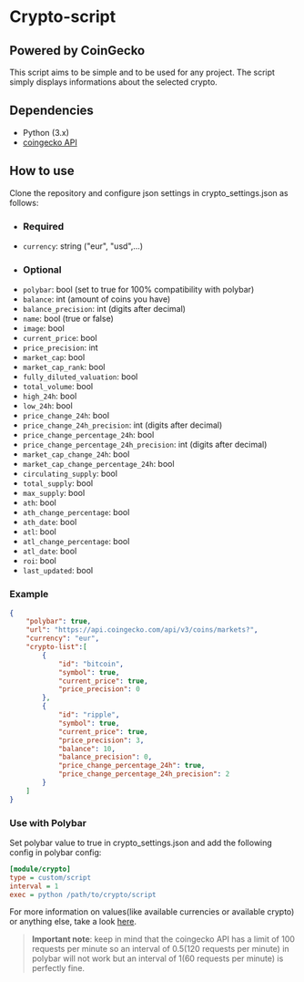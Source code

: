 # Crypto-script
## Powered by CoinGecko
This script aims to be simple and to be used for any project.
The script simply displays informations about the selected crypto.
## Dependencies
- Python (3.x)
- [coingecko API](https://www.coingecko.com/api)

## How to use
 Clone the repository and configure json settings in crypto_settings.json as follows:

- ### Required
 - `currency`: string ("eur", "usd",...)
- ### Optional
 - `polybar`: bool (set to true for 100% compatibility with polybar)
 - `balance`: int (amount of coins you have)
 - `balance_precision`: int (digits after decimal)
 - `name`: bool (true or false)
 - `image`: bool
 - `current_price`: bool
 - `price_precision`: int
 - `market_cap`: bool
 - `market_cap_rank`: bool
 - `fully_diluted_valuation`: bool
 - `total_volume`: bool
 - `high_24h`: bool
 - `low_24h`: bool
 - `price_change_24h`: bool
 - `price_change_24h_precision`: int (digits after decimal)
 - `price_change_percentage_24h`: bool
 - `price_change_percentage_24h_precision`: int (digits after decimal)
 - `market_cap_change_24h`: bool
 - `market_cap_change_percentage_24h`: bool
 - `circulating_supply`: bool
 - `total_supply`: bool
 - `max_supply`: bool
 - `ath`: bool
 - `ath_change_percentage`: bool
 - `ath_date`: bool
 - `atl`: bool
 - `atl_change_percentage`: bool
 - `atl_date`: bool
 - `roi`: bool
 - `last_updated`: bool

### Example
``` json
{
    "polybar": true,
    "url": "https://api.coingecko.com/api/v3/coins/markets?",
    "currency": "eur",
    "crypto-list":[
        {
            "id": "bitcoin",
            "symbol": true,
            "current_price": true,
            "price_precision": 0
        },
        {
            "id": "ripple",
            "symbol": true,
            "current_price": true,
            "price_precision": 3,
            "balance": 10,
            "balance_precision": 0,
            "price_change_percentage_24h": true,
            "price_change_percentage_24h_precision": 2
        }
    ]
}
```
### Use with Polybar
Set polybar value to true in crypto_settings.json and add the following config in polybar config:
``` ini
[module/crypto]
type = custom/script
interval = 1
exec = python /path/to/crypto/script
```
For more information on values(like available currencies or available crypto) or anything else, take a look [here](https://www.coingecko.com/api).
> **Important note**: keep in mind that the coingecko API has a limit of 100 requests per minute so an interval of 0.5(120 requests per minute) in polybar will not work but an interval of 1(60 requests per minute) is perfectly fine.
